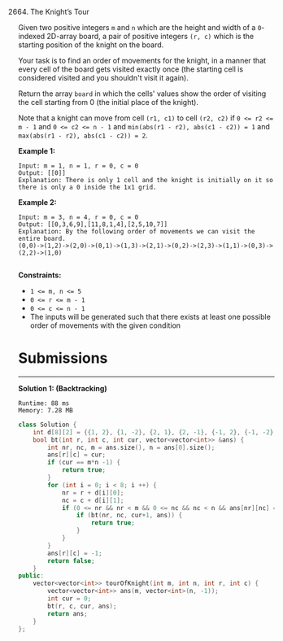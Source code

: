 2664. The Knight’s Tour

Given two positive integers `m` and `n` which are the height and width of a `0`-indexed 2D-array board, a pair of positive integers `(r, c)` which is the starting position of the knight on the board.

Your task is to find an order of movements for the knight, in a manner that every cell of the board gets visited exactly once (the starting cell is considered visited and you shouldn't visit it again).

Return the array `board` in which the cells' values show the order of visiting the cell starting from 0 (the initial place of the knight).

Note that a knight can move from cell `(r1, c1)` to cell `(r2, c2)` if `0 <= r2 <= m - 1` and `0 <= c2 <= n - 1` and `min(abs(r1 - r2), abs(c1 - c2)) = 1` and `max(abs(r1 - r2), abs(c1 - c2)) = 2`.

 

**Example 1:**
```
Input: m = 1, n = 1, r = 0, c = 0
Output: [[0]]
Explanation: There is only 1 cell and the knight is initially on it so there is only a 0 inside the 1x1 grid.
```

**Example 2:**
```
Input: m = 3, n = 4, r = 0, c = 0
Output: [[0,3,6,9],[11,8,1,4],[2,5,10,7]]
Explanation: By the following order of movements we can visit the entire board.
(0,0)->(1,2)->(2,0)->(0,1)->(1,3)->(2,1)->(0,2)->(2,3)->(1,1)->(0,3)->(2,2)->(1,0)
 
```

**Constraints:**

* `1 <= m, n <= 5`
* `0 <= r <= m - 1`
* `0 <= c <= n - 1`
* The inputs will be generated such that there exists at least one possible order of movements with the given condition

# Submissions
---
**Solution 1: (Backtracking)**
```
Runtime: 88 ms
Memory: 7.28 MB
```
```c++
class Solution {
    int d[8][2] = {{1, 2}, {1, -2}, {2, 1}, {2, -1}, {-1, 2}, {-1, -2}, {-2, 1}, {-2, -1}};
    bool bt(int r, int c, int cur, vector<vector<int>> &ans) {
        int nr, nc, m = ans.size(), n = ans[0].size();
        ans[r][c] = cur;
        if (cur == m*n -1) {
            return true;
        }
        for (int i = 0; i < 8; i ++) {
            nr = r + d[i][0];
            nc = c + d[i][1];
            if (0 <= nr && nr < m && 0 <= nc && nc < n && ans[nr][nc] == -1) {
                if (bt(nr, nc, cur+1, ans)) {
                    return true;
                }
            }
        }
        ans[r][c] = -1;
        return false;
    }
public:
    vector<vector<int>> tourOfKnight(int m, int n, int r, int c) {
        vector<vector<int>> ans(m, vector<int>(n, -1));
        int cur = 0;
        bt(r, c, cur, ans);
        return ans;
    }
};
```
